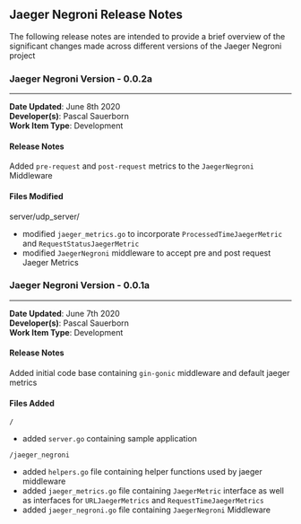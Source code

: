 ## Jaeger Negroni Release Notes

The following release notes are intended to provide a brief overview of the significant
changes made across different versions of the Jaeger Negroni project

### __Jaeger Negroni Version__ - 0.0.2a
***
__Date Updated__: June 8th 2020 <br>
__Developer(s)__: Pascal Sauerborn <br>
__Work Item Type__: Development

#### __Release Notes__

Added `pre-request` and `post-request` metrics to the `JaegerNegroni` Middleware

#### Files Modified

server/udp_server/
* modified `jaeger_metrics.go` to incorporate `ProcessedTimeJaegerMetric` and `RequestStatusJaegerMetric`
* modified `JaegerNegroni` middleware to accept pre and post request Jaeger Metrics

### __Jaeger Negroni Version__ - 0.0.1a
***
__Date Updated__: June 7th 2020 <br>
__Developer(s)__: Pascal Sauerborn <br>
__Work Item Type__: Development

#### __Release Notes__

Added initial code base containing `gin-gonic` middleware and default jaeger metrics

#### Files Added

`/`
* added `server.go` containing sample application

`/jaeger_negroni`
* added `helpers.go` file containing helper functions used by jaeger middleware
* added `jaeger_metrics.go` file containing `JaegerMetric` interface as well as interfaces for `URLJaegerMetrics` and `RequestTimeJaegerMetrics`
* added `jaeger_negroni.go` file containing `JaegerNegroni` Middleware



